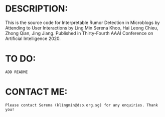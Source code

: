 # DESCRIPTION:
 This is the source code for Interpretable Rumor Detection in Microblogs by Attending to User Interactions by Ling Min Serena Khoo, Hai Leong Chieu, Zhong Qian, Jing Jiang. Published in Thirty-Fourth AAAI Conference on Artificial Intelligence 2020.

# TO DO: 
	ADD README


# CONTACT ME:
	Please contact Serena (klingmin@dso.org.sg) for any enquiries. Thank you!